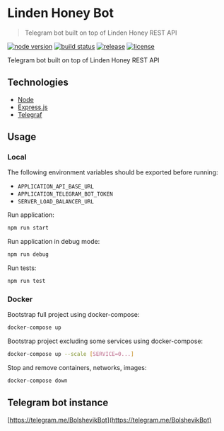 # Linden Honey Bot

> Telegram bot built on top of Linden Honey REST API

[![node version][node-image]][node-url]
[![build status][ci-image]][ci-url]
[![release][release-image]][release-url]
[![license][license-image]][license-url]

[node-image]: https://img.shields.io/badge/node->=12-brightgreen.svg?style=flat-square
[node-url]: https://nodejs.org/en/download/
[release-image]: https://img.shields.io/github/release/linden-honey-bot/linden-honey-bot.svg?style=flat-square
[release-url]: https://github.com/linden-honey-bot/linden-honey-bot/releases
[ci-image]: https://img.shields.io/github/workflow/status/linden-honey-bot/linden-honey-bot/CI?style=flat-square
[ci-url]: https://github.com/linden-honey-bot/linden-honey-bot/actions
[license-image]: https://img.shields.io/github/license/mashape/apistatus.svg?style=flat-square
[license-url]: https://github.com/linden-honey-bot/linden-honey-bot/blob/master/LICENSE

Telegram bot built on top of Linden Honey REST API

## Technologies

- [Node](https://nodejs.org/)
- [Express.js](https://expressjs.com/)
- [Telegraf](http://telegraf.js.org/)

## Usage

### Local

The following environment variables should be exported before running:

- `APPLICATION_API_BASE_URL`
- `APPLICATION_TELEGRAM_BOT_TOKEN`
- `SERVER_LOAD_BALANCER_URL`

Run application:

```bash
npm run start
```

Run application in debug mode:

```bash
npm run debug
```

Run tests:

```bash
npm run test
```

### Docker

Bootstrap full project using docker-compose:

```bash
docker-compose up
```

Bootstrap project excluding some services using docker-compose:

```bash
docker-compose up --scale [SERVICE=0...]
```

Stop and remove containers, networks, images:

```bash
docker-compose down
```

## Telegram bot instance

[https://telegram.me/BolshevikBot](https://telegram.me/BolshevikBot)
